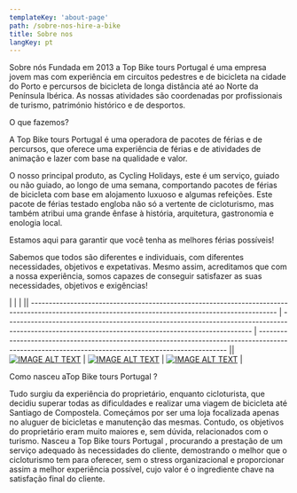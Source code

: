 ```yaml
---
templateKey: 'about-page'
path: /sobre-nos-hire-a-bike
title: Sobre nos
langKey: pt
---
```

Sobre nós
Fundada em 2013 a Top Bike tours Portugal é uma empresa jovem mas com experiência em circuitos pedestres e de bicicleta na cidade do Porto e percursos de bicicleta de longa distância até ao Norte da Península Ibérica. As nossas atividades são coordenadas por profissionais de turismo, património histórico e de desportos.

 

 

O que fazemos?

 

A Top Bike tours Portugal é uma operadora de pacotes de férias e de percursos, que oferece uma experiência de férias e de atividades de animação e lazer com base na qualidade e valor.

 

O nosso principal produto, as Cycling Holidays, este é um serviço, guiado ou não guiado, ao longo de uma semana, comportando pacotes de férias de bicicleta com base em alojamento luxuoso e algumas refeições. Este pacote de férias testado engloba não só a vertente de cicloturismo, mas também atribui uma grande ênfase à história, arquitetura, gastronomia e enologia local.

 

Estamos aqui para garantir que você tenha as melhores férias possíveis!

 

Sabemos que todos são diferentes e individuais, com diferentes necessidades, objetivos e expetativas. Mesmo assim, acreditamos que com a nossa experiência, somos capazes de conseguir satisfazer as suas necessidades, objetivos e exigências!


|                                                                                                                                                     |                                                                                                                                                     |                                                                                                                                                     || --------------------------------------------------------------------------------------------------------------------------------------------------- | --------------------------------------------------------------------------------------------------------------------------------------------------- | --------------------------------------------------------------------------------------------------------------------------------------------------- || [![IMAGE ALT TEXT](http://img.youtube.com/vi/zO2uuYBtgt4/0.jpg)](https://youtu.be/zO2uuYBtgt4 "Guided Bike tour Santiago de Compostela 15/05/2018") | [![IMAGE ALT TEXT](http://img.youtube.com/vi/zO2uuYBtgt4/0.jpg)](https://youtu.be/zO2uuYBtgt4 "Guided Bike tour Santiago de Compostela 15/05/2018") | [![IMAGE ALT TEXT](http://img.youtube.com/vi/zO2uuYBtgt4/0.jpg)](https://youtu.be/zO2uuYBtgt4 "Guided Bike tour Santiago de Compostela 15/05/2018") |

Como nasceu aTop Bike tours Portugal ?

Tudo surgiu da experiência do proprietário, enquanto cicloturista, que decidiu superar todas as dificuldades e realizar uma viagem de bicicleta até Santiago de Compostela. Começámos por ser uma loja focalizada apenas no aluguer de bicicletas e manutenção das mesmas. Contudo, os objetivos do proprietário eram muito maiores e, sem dúvida, relacionados com o turismo. Nasceu a Top Bike tours Portugal , procurando a prestação de um serviço adequado às necessidades do cliente, demostrando o melhor que o cicloturismo tem para oferecer, sem o stress organizacional e proporcionar assim a melhor experiência possível, cujo valor é o ingrediente chave na satisfação final do cliente.